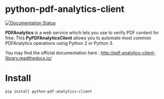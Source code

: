 # python-pdf-analytics-client

<a href='http://pdf-analytics-client-library.readthedocs.io/en/latest/?badge=latest'>
    <img src='https://readthedocs.org/projects/pdf-analytics-client-library/badge/?version=latest' alt='Documentation Status' />
</a>
      
      
**PDFAnalytics** is a web service which lets you use to verify PDF content for free. 
This **PyPDFAnalyticsClient** allows you to automate most common PDFAnalytics operations using Python 2 or Python 3.

You may find the official documentation here : http://pdf-analytics-client-library.readthedocs.io/ 


# Install

```
pip install python-pdf-analytics-client
```
